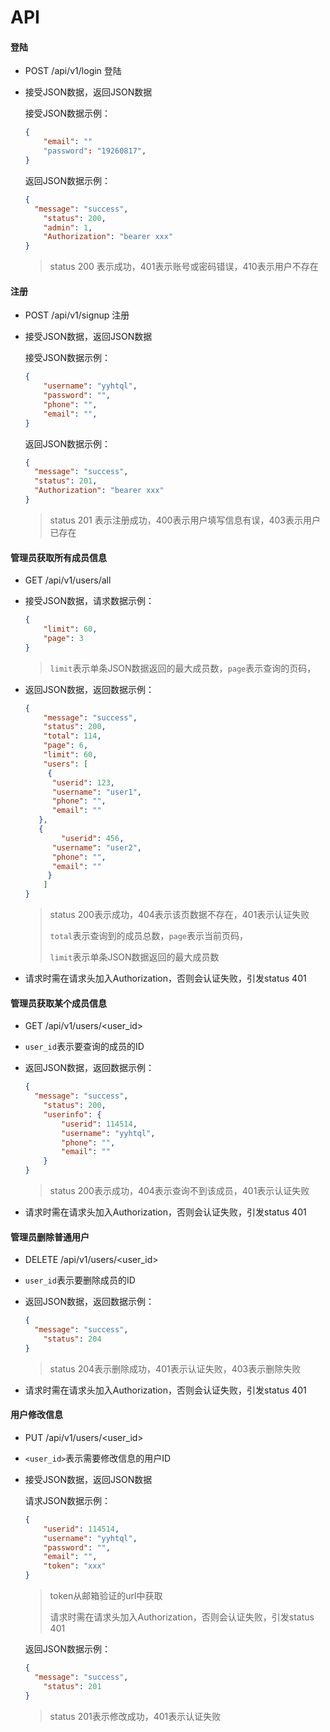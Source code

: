 # API

#### 登陆

- POST /api/v1/login 登陆

- 接受JSON数据，返回JSON数据

  接受JSON数据示例：

  ```json
  {
      "email": ""
      "password": "19260817",
  }
  ```
  
  返回JSON数据示例：
  
  ```json
  {
  	"message": "success",
      "status": 200,
      "admin": 1,
      "Authorization": "bearer xxx"
  } 
  ```

   >  status 200 表示成功，401表示账号或密码错误，410表示用户不存在



#### 注册

- POST /api/v1/signup 注册

- 接受JSON数据，返回JSON数据

  接受JSON数据示例：
  
  ```json
  {
      "username": "yyhtql",
      "password": "",
      "phone": "",
      "email": "",
  }
  ```
  
  返回JSON数据示例：
  
  ```json
  {
  	"message": "success",
  	"status": 201,
  	"Authorization": "bearer xxx"
  }
  ```
  
  >  status 201 表示注册成功，400表示用户填写信息有误，403表示用户已存在



#### 管理员获取所有成员信息

- GET /api/v1/users/all

- 接受JSON数据，请求数据示例：

  ```json
  {
      "limit": 60,
      "page": 3
  }
  ```

  >  `limit`表示单条JSON数据返回的最大成员数，`page`表示查询的页码，

- 返回JSON数据，返回数据示例：

  ```json
  {
      "message": "success",
      "status": 200,
      "total": 114,
      "page": 6,
      "limit": 60,
      "users": [
       {
      	"userid": 123,
      	"username": "user1",
      	"phone": "",
      	"email": ""
  	 },
  	 {
          "userid": 456,
      	"username": "user2",
      	"phone": "",
      	"email": ""
       }
      ]
  }
  ```

  >  status 200表示成功，404表示该页数据不存在，401表示认证失败
  >
  >  `total`表示查询到的成员总数，`page`表示当前页码，
  >
  >  `limit`表示单条JSON数据返回的最大成员数

- 请求时需在请求头加入Authorization，否则会认证失败，引发status 401



#### 管理员获取某个成员信息

- GET /api/v1/users/<user_id>

- `user_id`表示要查询的成员的ID

- 返回JSON数据，返回数据示例：

  ```json
  {
  	"message": "success",
      "status": 200,
      "userinfo": {
          "userid": 114514,
          "username": "yyhtql",
          "phone": "",
          "email": ""
      }
  }
  ```

  >  status 200表示成功，404表示查询不到该成员，401表示认证失败

- 请求时需在请求头加入Authorization，否则会认证失败，引发status 401



#### 管理员删除普通用户

- DELETE /api/v1/users/<user_id>

- `user_id`表示要删除成员的ID

- 返回JSON数据，返回数据示例：

  ```json
  {
  	"message": "success",
      "status": 204
  }
  ```

  >  status 204表示删除成功，401表示认证失败，403表示删除失败

- 请求时需在请求头加入Authorization，否则会认证失败，引发status 401



#### 用户修改信息

- PUT /api/v1/users/<user_id>

- `<user_id>`表示需要修改信息的用户ID

- 接受JSON数据，返回JSON数据

  请求JSON数据示例：

  ```json
  {
      "userid": 114514,
      "username": "yyhtql",
      "password": "",
      "email": "",
      "token": "xxx"
  }
  ```

  >  token从邮箱验证的url中获取
  >
  > 请求时需在请求头加入Authorization，否则会认证失败，引发status 401

  返回JSON数据示例：

  ```json
  {
  	"message": "success",
      "status": 201
  }
  ```

  > status 201表示修改成功，401表示认证失败